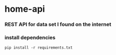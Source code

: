 # home-api

### REST API for data set I found on the internet

### install dependencies

```
pip install -r requirements.txt
```
